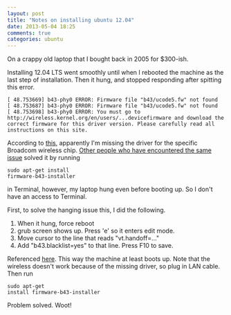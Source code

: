 ```yaml
---
layout: post
title: "Notes on installing ubuntu 12.04"
date: 2013-05-04 18:25
comments: true
categories: ubuntu
---
```


On a crappy old laptop that I bought back in 2005 for $300-ish.

Installing 12.04 LTS went smoothly until when I rebooted the machine as the last step of installation. Then it hung, and stopped responding after spitting this error.
```
[ 48.753669] b43-phy0 ERROR: Firmware file "b43/ucode5.fw" not found
[ 48.753687] b43-phy0 ERROR: Firmware file "b43/ucode5.fw" not found
[ 48.753698] b43-phy0 ERROR: You must go to http://wireless.kernel.org/en/users/...devicefirmware and download the correct firmware for this driver version. Please carefully read all instructions on this site.
``` 
According to [this](http://wireless.kernel.org/en/users/Drivers/b43#Devicefirmware), apparently I'm missing the driver for the specific Broadcom wireless chip.
[Other people who have encountered the same issue](https://answers.launchpad.net/ubuntu/+source/gnome-nettool/+question/198083) solved it by running
```
sudo apt-get install
firmware-b43-installer
```
in Terminal, however, my laptop hung even before booting up. So I don't have an access to Terminal.

First, to solve the hanging issue this, I did the following.

1. When it hung, force reboot
1. grub screen shows up. Press 'e' so it enters edit mode.
1. Move cursor to the line that reads "vt.handoff=..."
1. Add "b43.blacklist=yes" to that line. Press F10 to save.

Referenced [here](http://ubuntuforums.org/showthread.php?t=1966655).
This way the machine at least boots up. Note that the wireless doesn't work because of the missing driver, so plug in LAN cable. Then run
```
sudo apt-get
install firmware-b43-installer
``` 

Problem solved. Woot!


